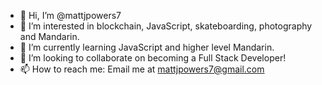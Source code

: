 - 👋 Hi, I’m @mattjpowers7
- 👀 I’m interested in blockchain, JavaScript, skateboarding, photography and Mandarin. 
- 🌱 I’m currently learning JavaScript and higher level Mandarin. 
- 💞️ I’m looking to collaborate on becoming a Full Stack Developer!
- 📫 How to reach me: Email me at mattjpowers7@gmail.com

<!---
mattjpowers7/mattjpowers7 is a ✨ special ✨ repository because its `README.md` (this file) appears on your GitHub profile.
You can click the Preview link to take a look at your changes.
--->
